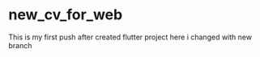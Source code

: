 # new_cv_for_web
This is my first push after created flutter project
here i changed with new branch
